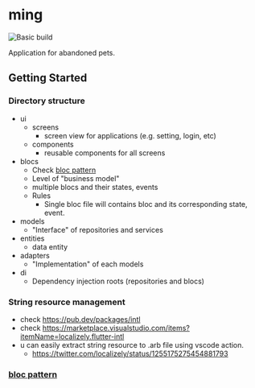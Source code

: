 # ming

![Basic build](https://github.com/ming-app/ming/actions/workflows/basic_build_test.yaml/badge.svg)

Application for abandoned pets.

## Getting Started

### Directory structure

- ui
  - screens
    - screen view for applications (e.g. setting, login, etc)
  - components
    - reusable components for all screens
- blocs
  - Check [bloc pattern](https://bloclibrary.dev/#/coreconcepts)
  - Level of "business model"
  - multiple blocs and their states, events
  - Rules
    - Single bloc file will contains bloc and its corresponding state, event.
- models
  - "Interface" of repositories and services
- entities
  - data entity
- adapters
  - "Implementation" of each models
- di
  - Dependency injection roots (repositories and blocs)

### String resource management

- check https://pub.dev/packages/intl
- check https://marketplace.visualstudio.com/items?itemName=localizely.flutter-intl
- u can easily extract string resource to .arb file using vscode action.
  - https://twitter.com/localizely/status/1255175275454881793


### [bloc pattern](https://bloclibrary.dev/#/coreconcepts)
